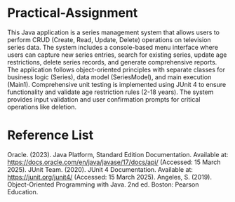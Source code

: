 # Practical-Assignment
This Java application is a series management system that allows users to perform CRUD (Create, Read, Update, Delete) operations on television series data. The system includes a console-based menu interface where users can capture new series entries, search for existing series, update age restrictions, delete series records, and generate comprehensive reports. The application follows object-oriented principles with separate classes for business logic (Series), data model (SeriesModel), and main execution (Main1). Comprehensive unit testing is implemented using JUnit 4 to ensure functionality and validate age restriction rules (2-18 years). The system provides input validation and user confirmation prompts for critical operations like deletion.
# Reference List
Oracle. (2023). Java Platform, Standard Edition Documentation. Available at: https://docs.oracle.com/en/java/javase/17/docs/api/ (Accessed: 15 March 2025).
JUnit Team. (2020). JUnit 4 Documentation. Available at: https://junit.org/junit4/ (Accessed: 15 March 2025).
Angeles, S. (2019). Object-Oriented Programming with Java. 2nd ed. Boston: Pearson Education.
